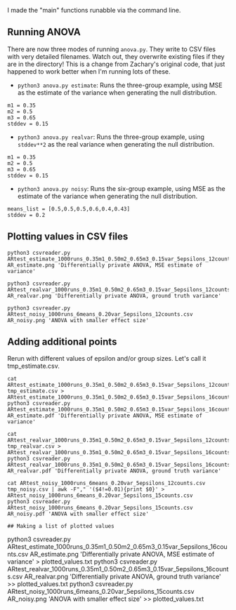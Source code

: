 
I made the "main" functions runabble via the command line.

## Running ANOVA

There are now three modes of running `anova.py`.  They write to CSV files with very detailed filenames.  Watch out, they overwrite existing files if they are in the directory!  This is a change from Zachary's original code, that just happened to work better when I'm running lots of these.

- `python3 anova.py estimate`: Runs the three-group example, using MSE as the estimate of the variance when generating the null distribution.

```
m1 = 0.35
m2 = 0.5
m3 = 0.65
stddev = 0.15
```

- `python3 anova.py realvar`: Runs the three-group example, using `stddev**2` as the real variance when generating the null distribution.

```
m1 = 0.35
m2 = 0.5
m3 = 0.65
stddev = 0.15
```

- `python3 anova.py noisy`: Runs the six-group example, using MSE as the estimate of the variance when generating the null distribution.

```
means_list = [0.5,0.5,0.5,0.6,0.4,0.43]
stddev = 0.2
```

## Plotting values in CSV files

```
python3 csvreader.py ARtest_estimate_1000runs_0.35m1_0.50m2_0.65m3_0.15var_5epsilons_12counts.csv AR_estimate.png 'Differentially private ANOVA, MSE estimate of variance'

python3 csvreader.py ARtest_realvar_1000runs_0.35m1_0.50m2_0.65m3_0.15var_5epsilons_12counts.csv AR_realvar.png 'Differentially private ANOVA, ground truth variance'

python3 csvreader.py ARtest_noisy_1000runs_6means_0.20var_5epsilons_12counts.csv AR_noisy.png 'ANOVA with smaller effect size'
```

## Adding additional points

Rerun with different values of epsilon and/or group sizes. Let's call it tmp_estimate.csv.

```
cat ARtest_estimate_1000runs_0.35m1_0.50m2_0.65m3_0.15var_5epsilons_12counts.csv tmp_estimate.csv > ARtest_estimate_1000runs_0.35m1_0.50m2_0.65m3_0.15var_5epsilons_16counts.csv
python3 csvreader.py ARtest_estimate_1000runs_0.35m1_0.50m2_0.65m3_0.15var_5epsilons_16counts.csv AR_estimate.pdf 'Differentially private ANOVA, MSE estimate of variance'

cat ARtest_realvar_1000runs_0.35m1_0.50m2_0.65m3_0.15var_5epsilons_12counts.csv tmp_realvar.csv > ARtest_realvar_1000runs_0.35m1_0.50m2_0.65m3_0.15var_5epsilons_16counts.csv
python3 csvreader.py ARtest_realvar_1000runs_0.35m1_0.50m2_0.65m3_0.15var_5epsilons_16counts.csv AR_realvar.pdf 'Differentially private ANOVA, ground truth variance'

cat ARtest_noisy_1000runs_6means_0.20var_5epsilons_12counts.csv tmp_noisy.csv | awk -F"," '($4!=0.01){print $0}' > ARtest_noisy_1000runs_6means_0.20var_5epsilons_15counts.csv
python3 csvreader.py ARtest_noisy_1000runs_6means_0.20var_5epsilons_15counts.csv AR_noisy.pdf 'ANOVA with smaller effect size'

## Making a list of plotted values

```
python3 csvreader.py ARtest_estimate_1000runs_0.35m1_0.50m2_0.65m3_0.15var_5epsilons_16counts.csv AR_estimate.png 'Differentially private ANOVA, MSE estimate of variance' > plotted_values.txt
python3 csvreader.py ARtest_realvar_1000runs_0.35m1_0.50m2_0.65m3_0.15var_5epsilons_16counts.csv AR_realvar.png 'Differentially private ANOVA, ground truth variance' >> plotted_values.txt
python3 csvreader.py ARtest_noisy_1000runs_6means_0.20var_5epsilons_15counts.csv AR_noisy.png 'ANOVA with smaller effect size' >> plotted_values.txt

```
